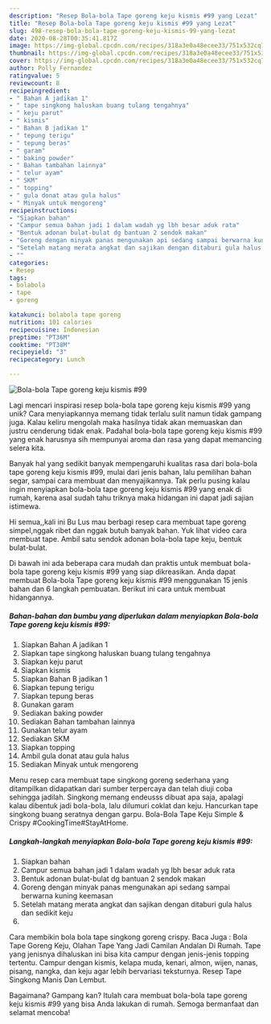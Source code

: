 ```yaml
---
description: "Resep Bola-bola Tape goreng keju kismis #99 yang Lezat"
title: "Resep Bola-bola Tape goreng keju kismis #99 yang Lezat"
slug: 498-resep-bola-bola-tape-goreng-keju-kismis-99-yang-lezat
date: 2020-08-28T00:35:41.817Z
image: https://img-global.cpcdn.com/recipes/318a3e0a48ecee33/751x532cq70/bola-bola-tape-goreng-keju-kismis-99-foto-resep-utama.jpg
thumbnail: https://img-global.cpcdn.com/recipes/318a3e0a48ecee33/751x532cq70/bola-bola-tape-goreng-keju-kismis-99-foto-resep-utama.jpg
cover: https://img-global.cpcdn.com/recipes/318a3e0a48ecee33/751x532cq70/bola-bola-tape-goreng-keju-kismis-99-foto-resep-utama.jpg
author: Polly Fernandez
ratingvalue: 5
reviewcount: 8
recipeingredient:
- " Bahan A jadikan 1"
- " tape singkong haluskan buang tulang tengahnya"
- " keju parut"
- " kismis"
- " Bahan B jadikan 1"
- " tepung terigu"
- " tepung beras"
- " garam"
- " baking powder"
- " Bahan tambahan lainnya"
- " telur ayam"
- " SKM"
- " topping"
- " gula donat atau gula halus"
- " Minyak untuk mengoreng"
recipeinstructions:
- "Siapkan bahan"
- "Campur semua bahan jadi 1 dalam wadah yg lbh besar aduk rata"
- "Bentuk adonan bulat-bulat dg bantuan 2 sendok makan"
- "Goreng dengan minyak panas mengunakan api sedang sampai berwarna kuning keemasan"
- "Setelah matang merata angkat dan sajikan dengan ditaburi gula halus dan sedikit keju"
- ""
categories:
- Resep
tags:
- bolabola
- tape
- goreng

katakunci: bolabola tape goreng 
nutrition: 101 calories
recipecuisine: Indonesian
preptime: "PT36M"
cooktime: "PT38M"
recipeyield: "3"
recipecategory: Lunch

---
```



![Bola-bola Tape goreng keju kismis #99](https://img-global.cpcdn.com/recipes/318a3e0a48ecee33/751x532cq70/bola-bola-tape-goreng-keju-kismis-99-foto-resep-utama.jpg)

Lagi mencari inspirasi resep bola-bola tape goreng keju kismis #99 yang unik? Cara menyiapkannya memang tidak terlalu sulit namun tidak gampang juga. Kalau keliru mengolah maka hasilnya tidak akan memuaskan dan justru cenderung tidak enak. Padahal bola-bola tape goreng keju kismis #99 yang enak harusnya sih mempunyai aroma dan rasa yang dapat memancing selera kita.

Banyak hal yang sedikit banyak mempengaruhi kualitas rasa dari bola-bola tape goreng keju kismis #99, mulai dari jenis bahan, lalu pemilihan bahan segar, sampai cara membuat dan menyajikannya. Tak perlu pusing kalau ingin menyiapkan bola-bola tape goreng keju kismis #99 yang enak di rumah, karena asal sudah tahu triknya maka hidangan ini dapat jadi sajian istimewa.

Hi semua,,kali ini Bu Lus mau berbagi resep cara membuat tape goreng simpel,nggak ribet dan nggak butuh banyak bahan. Yuk lihat video cara membuat tape. Ambil satu sendok adonan bola-bola tape keju, bentuk bulat-bulat.


Di bawah ini ada beberapa cara mudah dan praktis untuk membuat bola-bola tape goreng keju kismis #99 yang siap dikreasikan. Anda dapat membuat Bola-bola Tape goreng keju kismis #99 menggunakan 15 jenis bahan dan 6 langkah pembuatan. Berikut ini cara untuk membuat hidangannya.

<!--inarticleads1-->

##### Bahan-bahan dan bumbu yang diperlukan dalam menyiapkan Bola-bola Tape goreng keju kismis #99:

1. Siapkan  Bahan A jadikan 1
1. Siapkan  tape singkong haluskan buang tulang tengahnya
1. Siapkan  keju parut
1. Siapkan  kismis
1. Siapkan  Bahan B jadikan 1
1. Siapkan  tepung terigu
1. Siapkan  tepung beras
1. Gunakan  garam
1. Sediakan  baking powder
1. Sediakan  Bahan tambahan lainnya
1. Gunakan  telur ayam
1. Sediakan  SKM
1. Siapkan  topping
1. Ambil  gula donat atau gula halus
1. Sediakan  Minyak untuk mengoreng


Menu resep cara membuat tape singkong goreng sederhana yang ditampilkan didapatkan dari sumber terpercaya dan telah diuji coba sehingga jadilah. Singkong memang endeusss dibuat apa saja, apalagi kalau dibentuk jadi bola-bola, lalu dilumuri coklat dan keju. Hancurkan tape singkong buang seratnya dengan garpu. Bola-Bola Tape Keju Simple &amp; Crispy #CookingTime#StayAtHome. 

<!--inarticleads2-->

##### Langkah-langkah menyiapkan Bola-bola Tape goreng keju kismis #99:

1. Siapkan bahan
1. Campur semua bahan jadi 1 dalam wadah yg lbh besar aduk rata
1. Bentuk adonan bulat-bulat dg bantuan 2 sendok makan
1. Goreng dengan minyak panas mengunakan api sedang sampai berwarna kuning keemasan
1. Setelah matang merata angkat dan sajikan dengan ditaburi gula halus dan sedikit keju
1. 


Cara membikin bola bola tape singkong goreng crispy. Baca Juga : Bola Tape Goreng Keju, Olahan Tape Yang Jadi Camilan Andalan Di Rumah. Tape yang jenisnya dihaluskan ini bisa kita campur dengan jenis-jenis topping tertentu. Campur dengan kismis, kelapa muda, kenari, almon, wijen, nanas, pisang, nangka, dan keju agar lebih bervariasi teksturnya. Resep Tape Singkong Manis Dan Lembut. 

Bagaimana? Gampang kan? Itulah cara membuat bola-bola tape goreng keju kismis #99 yang bisa Anda lakukan di rumah. Semoga bermanfaat dan selamat mencoba!
